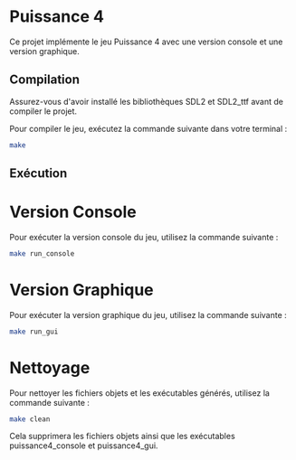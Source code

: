 # Puissance 4

Ce projet implémente le jeu Puissance 4 avec une version console et une version graphique.

## Compilation

Assurez-vous d'avoir installé les bibliothèques SDL2 et SDL2_ttf avant de compiler le projet.

Pour compiler le jeu, exécutez la commande suivante dans votre terminal :

```bash
make
```

## Exécution

# Version Console

Pour exécuter la version console du jeu, utilisez la commande suivante :

```bash
make run_console
```

# Version Graphique

Pour exécuter la version graphique du jeu, utilisez la commande suivante :

```bash
make run_gui
```

# Nettoyage

Pour nettoyer les fichiers objets et les exécutables générés, utilisez la commande suivante :

```bash
make clean
```

Cela supprimera les fichiers objets ainsi que les exécutables puissance4_console et puissance4_gui.
